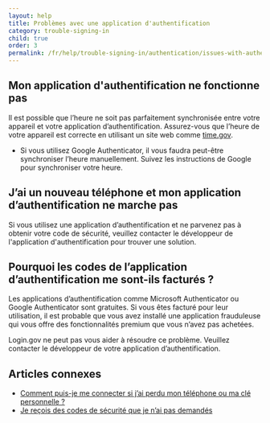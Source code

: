```yaml
---
layout: help
title: Problèmes avec une application d'authentification
category: trouble-signing-in
child: true
order: 3
permalink: /fr/help/trouble-signing-in/authentication/issues-with-authentication-application/
---
```


## Mon application d'authentification ne fonctionne pas

Il est possible que l’heure ne soit pas parfaitement synchronisée entre votre appareil et votre application d’authentification. Assurez-vous que l’heure de votre appareil est correcte en utilisant un site web comme [time.gov](https://time.gov).
* Si vous utilisez Google Authenticator, il vous faudra peut-être synchroniser l’heure manuellement. Suivez les instructions de Google pour synchroniser votre heure.

## J’ai un nouveau téléphone et mon application d’authentification ne marche pas

Si vous utilisez une application d’authentification et ne parvenez pas à obtenir votre code de sécurité, veuillez contacter le développeur de l'application d'authentification pour trouver une solution.

## Pourquoi les codes de l’application d’authentification me sont-ils facturés ?

Les applications d’authentification comme Microsoft Authenticator ou Google Authenticator sont gratuites. Si vous êtes facturé pour leur utilisation, il est probable que vous avez installé une application frauduleuse qui vous offre des fonctionnalités premium que vous n’avez pas achetées.

Login.gov ne peut pas vous aider à résoudre ce problème. Veuillez contacter le développeur de votre application d’authentification.

## Articles connexes

* [Comment puis-je me connecter si j’ai perdu mon téléphone ou ma clé personnelle ?](#)
* [Je reçois des codes de sécurité que je n’ai pas demandés](#)
